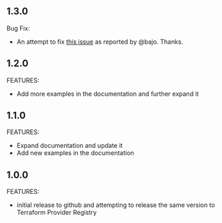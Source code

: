 ## 1.3.0

Bug Fix:

- An attempt to fix [this issue](https://github.com/dmpe/terraform-provider-storagegrid/issues/9) as reported by @bajo. Thanks.


## 1.2.0

FEATURES:

- Add more examples in the documentation and further expand it

## 1.1.0

FEATURES:

- Expand documentation and update it
- Add new examples in the documentation

## 1.0.0

FEATURES:

- initial release to github and attempting to release the same version to Terraform Provider Registry